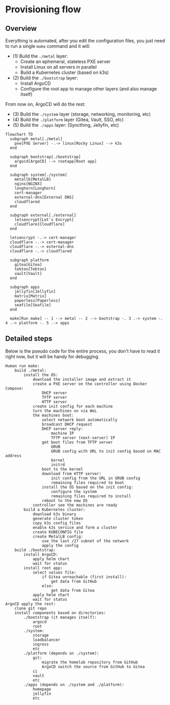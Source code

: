 # Provisioning flow

## Overview

Everything is automated, after you edit the configuration files, you just need to run a single `make` command and it will:

- (1) Build the `./metal` layer:
  - Create an ephemeral, stateless PXE server
  - Install Linux on all servers in parallel
  - Build a Kubernetes cluster (based on k3s)
- (2) Build the `./bootstrap` layer:
  - Install ArgoCD
  - Configure the root app to manage other layers (and also manage itself)

From now on, ArgoCD will do the rest:

- (3) Build the `./system` layer (storage, networking, monitoring, etc)
- (4) Build the `./platform` layer (Gitea, Vault, SSO, etc)
- (5) Build the `./apps` layer: (Syncthing, Jellyfin, etc)

```mermaid
flowchart TD
  subgraph metal[./metal]
    pxe[PXE Server] -.-> linux[Rocky Linux] --> k3s
  end

  subgraph bootstrap[./bootstrap]
    argocd[ArgoCD] --> rootapp[Root app]
  end

  subgraph system[./system]
    metallb[MetalLB]
    nginx[NGINX]
    longhorn[Longhorn]
    cert-manager
    external-dns[External DNS]
    cloudflared
  end

  subgraph external[./external]
    letsencrypt[Let's Encrypt]
    cloudflare[Cloudflare]
  end

  letsencrypt -.-> cert-manager
  cloudflare -.-> cert-manager
  cloudflare -.-> external-dns
  cloudflare -.-> cloudflared

  subgraph platform
    gitea[Gitea]
    tekton[Tekton]
    vault[Vault]
  end

  subgraph apps
    jellyfin[Jellyfin]
    matrix[Matrix]
    paperless[Paperless]
    seafile[Seafile]
  end

  make[Run make] -- 1 --> metal -- 2 --> bootstrap -. 3 .-> system -. 4 .-> platform -. 5 .-> apps
```

## Detailed steps

Below is the pseudo code for the entire process, you don't have to read it right now, but it will be handy for debugging.

```
Human run make:
    build ./metal:
        install the OS:
            download the installer image and extract it
            create a PXE server on the controller using Docker Compose:
                DHCP server
                TFTP server
                HTTP server
            create init config for each machine
            turn the machines on via WoL
            the machines boot:
                select network boot automatically
                broadcast DHCP request
                DHCP server reply:
                    machine IP
                    TFTP server (next-server) IP
                get boot files from TFTP server
                    GRUB
                    GRUB config with URL to init config based on MAC address
                    kernel
                    initrd
                boot to the kernel
                download from HTTP server:
                    init config from the URL in GRUB config
                    remaining files required to boot
                install the OS based on the init config:
                    configure the system
                    remaining files required to install
                reboot to the new OS
            controller see the machines are ready
        build a Kubernetes cluster:
            download k3s binary
            generate cluster token
            copy k3s config files
            enable k3s service and form a cluster
            create KUBECONFIG file
            create MetalLB config:
                use the last /27 subnet of the network
                apply the config
    build ./bootstrap:
        install ArgoCD:
            apply helm chart
            wait for status
        install root app:
            select values file:
                if Gitea unreachable (first install):
                    get data from GitHub
                else:
                    get data from Gitea
            apply helm chart
            wait for status
ArgoCD apply the rest:
    clone git repo
    install components based on directories:
        ./bootstrap (it manages itself):
            argocd
            root
        ./system:
            storage
            loadbalancer
            ingress
            etc
        ./platform (depends on ./system):
            git:
                migrate the homelab repository from GitHub
                ArgoCD switch the source from GitHub to Gitea
            ci
            vault
            etc
        ./apps (depends on ./system and ./platform):
            homepage
            jellyfin
            etc
```

